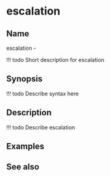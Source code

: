 

# escalation


## Name
escalation - 

<!-- prettier-ignore -->
!!! todo
     Short description for escalation

## Synopsis
<!-- prettier-ignore -->
!!! todo
    Describe syntax here

## Description
<!-- prettier-ignore -->
!!! todo
    Describe escalation

## Examples

## See also

